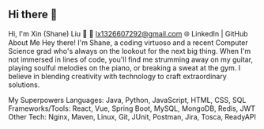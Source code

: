 ## Hi there 👋
Hi, I'm Xin (Shane) Liu 🌟
📧 lx1326607292@gmail.com 
🌐 LinkedIn | GitHub
About Me
Hey there! I'm Shane, a coding virtuoso and a recent Computer Science grad who's always on the lookout for the next big thing. When I'm not immersed in lines of code, you'll find me strumming away on my guitar, playing soulful melodies on the piano, or breaking a sweat at the gym. I believe in blending creativity with technology to craft extraordinary solutions.

My Superpowers
Languages: Java, Python, JavaScript, HTML, CSS, SQL
Frameworks/Tools: React, Vue, Spring Boot, MySQL, MongoDB, Redis, JWT
Other Tech: Nginx, Maven, Linux, Git, JUnit, Postman, Jira, Tosca, ReadyAPI
